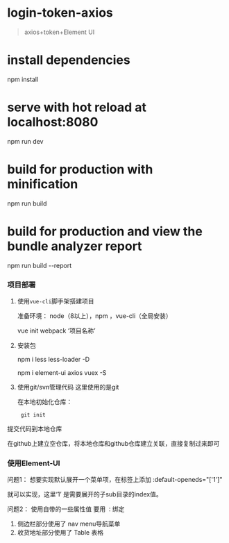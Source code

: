 # login-token-axios

> axios+token+Element UI

# install dependencies
npm install

# serve with hot reload at localhost:8080
npm run dev

# build for production with minification
npm run build

# build for production and view the bundle analyzer report
npm run build --report


### 项目部署

1. 使用`vue-cli`脚手架搭建项目 
  	 
   准备环境： node（8以上），npm ，vue-cli（全局安装）

	vue init webpack ‘项目名称’

2. 安装包

    npm i less less-loader -D
	
    npm i element-ui axios vuex -S

3. 使用git/svn管理代码 这里使用的是git
  	
   在本地初始化仓库：
	
        git init 
 
 提交代码到本地仓库 

在github上建立空仓库，将本地仓库和github仓库建立关联，直接复制过来即可


### 使用Element-UI

问题1： 想要实现<el-menu>默认展开一个菜单项，在标签上添加
	:default-openeds="['1']"

就可以实现，这里‘1’ 是需要展开的子sub目录的index值。

问题2： 使用自带的一些属性值 要用 `：`绑定

1. 侧边栏部分使用了	nav	menu导航菜单
2. 收货地址部分使用了 	Table 表格
